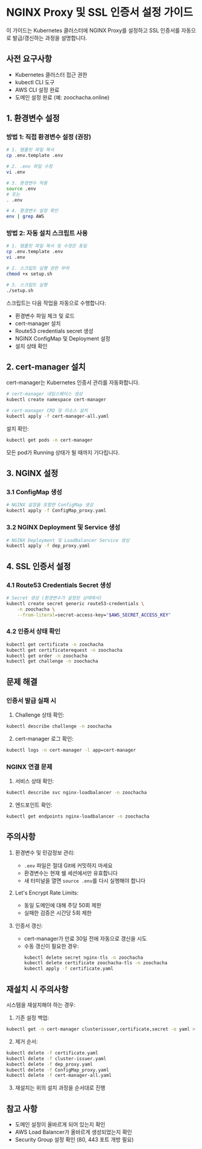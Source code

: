 # NGINX Proxy 및 SSL 인증서 설정 가이드

이 가이드는 Kubernetes 클러스터에 NGINX Proxy를 설정하고 SSL 인증서를 자동으로 발급/갱신하는 과정을 설명합니다.

## 사전 요구사항

- Kubernetes 클러스터 접근 권한
- kubectl CLI 도구
- AWS CLI 설정 완료
- 도메인 설정 완료 (예: zoochacha.online)

## 1. 환경변수 설정

### 방법 1: 직접 환경변수 설정 (권장)
```bash
# 1. 템플릿 파일 복사
cp .env.template .env

# 2. .env 파일 수정
vi .env

# 3. 환경변수 적용
source .env
# 또는
. .env

# 4. 환경변수 설정 확인
env | grep AWS
```

### 방법 2: 자동 설치 스크립트 사용
```bash
# 1. 템플릿 파일 복사 및 수정은 동일
cp .env.template .env
vi .env

# 2. 스크립트 실행 권한 부여
chmod +x setup.sh

# 3. 스크립트 실행
./setup.sh
```

스크립트는 다음 작업을 자동으로 수행합니다:
- 환경변수 파일 체크 및 로드
- cert-manager 설치
- Route53 credentials secret 생성
- NGINX ConfigMap 및 Deployment 설정
- 설치 상태 확인

## 2. cert-manager 설치

cert-manager는 Kubernetes 인증서 관리를 자동화합니다.

```bash
# cert-manager 네임스페이스 생성
kubectl create namespace cert-manager

# cert-manager CRD 및 리소스 설치
kubectl apply -f cert-manager-all.yaml
```

설치 확인:
```bash
kubectl get pods -n cert-manager
```

모든 pod가 Running 상태가 될 때까지 기다립니다.

## 3. NGINX 설정

### 3.1 ConfigMap 생성
```bash
# NGINX 설정을 포함한 ConfigMap 생성
kubectl apply -f ConfigMap_proxy.yaml
```

### 3.2 NGINX Deployment 및 Service 생성
```bash
# NGINX Deployment 및 LoadBalancer Service 생성
kubectl apply -f dep_proxy.yaml
```

## 4. SSL 인증서 설정

### 4.1 Route53 Credentials Secret 생성
```bash
# Secret 생성 (환경변수가 설정된 상태에서)
kubectl create secret generic route53-credentials \
    -n zoochacha \
    --from-literal=secret-access-key="$AWS_SECRET_ACCESS_KEY"
```

### 4.2 인증서 상태 확인
```bash
kubectl get certificate -n zoochacha
kubectl get certificaterequest -n zoochacha
kubectl get order -n zoochacha
kubectl get challenge -n zoochacha
```

## 문제 해결

### 인증서 발급 실패 시
1. Challenge 상태 확인:
```bash
kubectl describe challenge -n zoochacha
```

2. cert-manager 로그 확인:
```bash
kubectl logs -n cert-manager -l app=cert-manager
```

### NGINX 연결 문제
1. 서비스 상태 확인:
```bash
kubectl describe svc nginx-loadbalancer -n zoochacha
```

2. 엔드포인트 확인:
```bash
kubectl get endpoints nginx-loadbalancer -n zoochacha
```

## 주의사항

1. 환경변수 및 민감정보 관리:
   - `.env` 파일은 절대 Git에 커밋하지 마세요
   - 환경변수는 현재 쉘 세션에서만 유효합니다
   - 새 터미널을 열면 `source .env`를 다시 실행해야 합니다

2. Let's Encrypt Rate Limits:
   - 동일 도메인에 대해 주당 50회 제한
   - 실패한 검증은 시간당 5회 제한

3. 인증서 갱신:
   - cert-manager가 만료 30일 전에 자동으로 갱신을 시도
   - 수동 갱신이 필요한 경우:
     ```bash
     kubectl delete secret nginx-tls -n zoochacha
     kubectl delete certificate zoochacha-tls -n zoochacha
     kubectl apply -f certificate.yaml
     ```

## 재설치 시 주의사항

시스템을 재설치해야 하는 경우:

1. 기존 설정 백업:
```bash
kubectl get -n cert-manager clusterissuer,certificate,secret -o yaml > cert-backup.yaml
```

2. 제거 순서:
```bash
kubectl delete -f certificate.yaml
kubectl delete -f cluster-issuer.yaml
kubectl delete -f dep_proxy.yaml
kubectl delete -f ConfigMap_proxy.yaml
kubectl delete -f cert-manager-all.yaml
```

3. 재설치는 위의 설치 과정을 순서대로 진행

## 참고 사항

- 도메인 설정이 올바르게 되어 있는지 확인
- AWS Load Balancer가 올바르게 생성되었는지 확인
- Security Group 설정 확인 (80, 443 포트 개방 필요) 